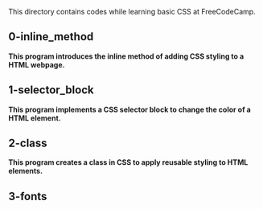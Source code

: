 This directory contains codes while learning basic CSS at FreeCodeCamp.

## 0-inline_method
**This program introduces the inline method of adding CSS styling to a HTML webpage.**

## 1-selector_block
**This program implements a CSS selector block to change the color of a HTML element.**

## 2-class
**This program creates a class in CSS to apply reusable styling to HTML elements.**

## 3-fonts
